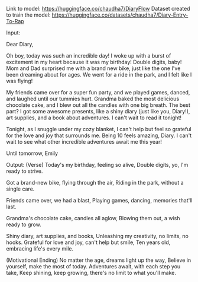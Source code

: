 Link to model: https://huggingface.co/chaudha7/DiaryFlow
Dataset created to train the model: https://huggingface.co/datasets/chaudha7/Diary-Entry-To-Rap

Input:

Dear Diary,

Oh boy, today was such an incredible day! I woke up with a burst of excitement in my heart because it was my birthday! Double digits, baby! Mom and Dad surprised me with a brand new bike, just like the one I've been dreaming about for ages. We went for a ride in the park, and I felt like I was flying!

My friends came over for a super fun party, and we played games, danced, and laughed until our tummies hurt. Grandma baked the most delicious chocolate cake, and I blew out all the candles with one big breath. The best part? I got some awesome presents, like a shiny diary (just like you, Diary!), art supplies, and a book about adventures. I can't wait to read it tonight!

Tonight, as I snuggle under my cozy blanket, I can't help but feel so grateful for the love and joy that surrounds me. Being 10 feels amazing, Diary. I can't wait to see what other incredible adventures await me this year!

Until tomorrow, Emily

Output:
(Verse) Today's my birthday, feeling so alive, Double digits, yo, I'm ready to strive.

Got a brand-new bike, flying through the air, Riding in the park, without a single care.

Friends came over, we had a blast, Playing games, dancing, memories that'll last.

Grandma's chocolate cake, candles all aglow, Blowing them out, a wish ready to grow.

Shiny diary, art supplies, and books, Unleashing my creativity, no limits, no hooks. Grateful for love and joy, can't help but smile, Ten years old, embracing life's every mile.

(Motivational Ending) No matter the age, dreams light up the way, Believe in yourself, make the most of today. Adventures await, with each step you take, Keep shining, keep growing, there's no limit to what you'll make.

